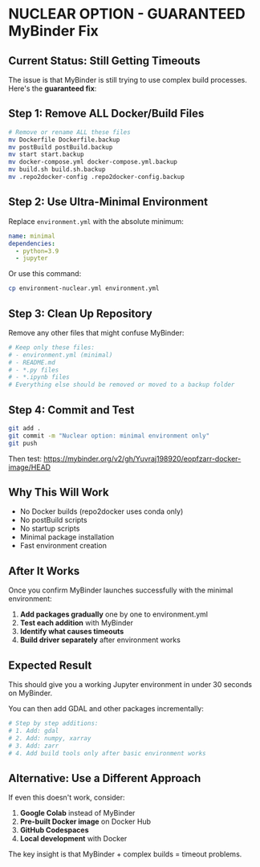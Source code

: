 # NUCLEAR OPTION - GUARANTEED MyBinder Fix

## Current Status: Still Getting Timeouts

The issue is that MyBinder is still trying to use complex build processes. Here's the **guaranteed fix**:

## Step 1: Remove ALL Docker/Build Files

```bash
# Remove or rename ALL these files
mv Dockerfile Dockerfile.backup
mv postBuild postBuild.backup  
mv start start.backup
mv docker-compose.yml docker-compose.yml.backup
mv build.sh build.sh.backup
mv .repo2docker-config .repo2docker-config.backup
```

## Step 2: Use Ultra-Minimal Environment

Replace `environment.yml` with the absolute minimum:

```yaml
name: minimal
dependencies:
  - python=3.9
  - jupyter
```

Or use this command:
```bash
cp environment-nuclear.yml environment.yml
```

## Step 3: Clean Up Repository

Remove any other files that might confuse MyBinder:
```bash
# Keep only these files:
# - environment.yml (minimal)
# - README.md  
# - *.py files
# - *.ipynb files
# Everything else should be removed or moved to a backup folder
```

## Step 4: Commit and Test

```bash
git add .
git commit -m "Nuclear option: minimal environment only"
git push
```

Then test: https://mybinder.org/v2/gh/Yuvraj198920/eopfzarr-docker-image/HEAD

## Why This Will Work

- No Docker builds (repo2docker uses conda only)
- No postBuild scripts
- No startup scripts
- Minimal package installation
- Fast environment creation

## After It Works

Once you confirm MyBinder launches successfully with the minimal environment:

1. **Add packages gradually** one by one to environment.yml
2. **Test each addition** with MyBinder
3. **Identify what causes timeouts**
4. **Build driver separately** after environment works

## Expected Result

This should give you a working Jupyter environment in under 30 seconds on MyBinder.

You can then add GDAL and other packages incrementally:

```yaml
# Step by step additions:
# 1. Add: gdal
# 2. Add: numpy, xarray  
# 3. Add: zarr
# 4. Add build tools only after basic environment works
```

## Alternative: Use a Different Approach

If even this doesn't work, consider:
1. **Google Colab** instead of MyBinder
2. **Pre-built Docker image** on Docker Hub
3. **GitHub Codespaces**
4. **Local development** with Docker

The key insight is that MyBinder + complex builds = timeout problems.

